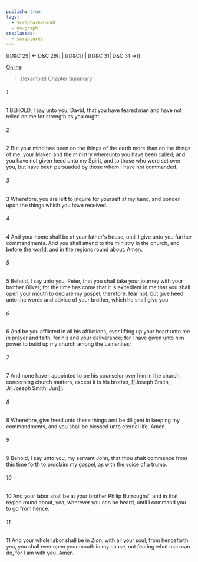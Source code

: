 ```yaml
---
publish: true
tags:
  - Scripture/DandC
  - no-graph
cssclasses:
  - scriptures
---
```

[[D&C 29| ← D&C 29]] | [[D&C]] | [[D&C 31| D&C 31 →]]

[Online](https://churchofjesuschrist.org/study/scriptures/dc-testament/dc/30?lang=eng)

>[!example] Chapter Summary
>
###### 1
1 BEHOLD, I say unto you, David, that you have feared man and have not relied on me for strength as you ought.
###### 2
2 But your mind has been on the things of the earth more than on the things of me, your Maker, and the ministry whereunto you have been called; and you have not given heed unto my Spirit, and to those who were set over you, but have been persuaded by those whom I have not commanded.
###### 3
3 Wherefore, you are left to inquire for yourself at my hand, and ponder upon the things which you have received.
###### 4
4 And your home shall be at your father's house, until I give unto you further commandments. And you shall attend to the ministry in the church, and before the world, and in the regions round about. Amen.
###### 5
5 Behold, I say unto you, Peter, that you shall take your journey with your brother Oliver; for the time has come that it is expedient in me that you shall open your mouth to declare my gospel; therefore, fear not, but give heed unto the words and advice of your brother, which he shall give you.
###### 6
6 And be you afflicted in all his afflictions, ever lifting up your heart unto me in prayer and faith, for his and your deliverance; for I have given unto him power to build up my church among the Lamanites;
###### 7
7 And none have I appointed to be his counselor over him in the church, concerning church matters, except it is his brother, [[Joseph Smith, Jr|Joseph Smith, Jun]].
###### 8
8 Wherefore, give heed unto these things and be diligent in keeping my commandments, and you shall be blessed unto eternal life. Amen.
###### 9
9 Behold, I say unto you, my servant John, that thou shalt commence from this time forth to proclaim my gospel, as with the voice of a trump.
###### 10
10 And your labor shall be at your brother Philip Burroughs', and in that region round about, yea, wherever you can be heard, until I command you to go from hence.
###### 11
11 And your whole labor shall be in Zion, with all your soul, from henceforth; yea, you shall ever open your mouth in my cause, not fearing what man can do, for I am with you. Amen.




